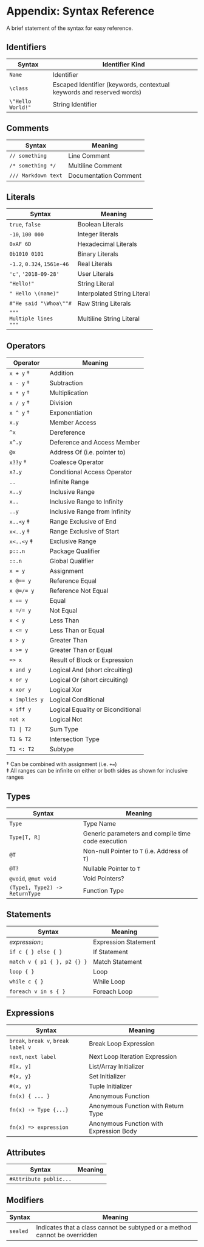 # Appendix: Syntax Reference

A brief statement of the syntax for easy reference.

## Identifiers

| Syntax            | Identifier Kind                                                       |
| ----------------- | --------------------------------------------------------------------- |
| `Name`            | Identifier                                                            |
| `\class`          | Escaped Identifier (keywords, contextual keywords and reserved words) |
| `\"Hello World!"` | String Identifier                                                     |

## Comments

| Syntax              | Meaning               |
| ------------------- | --------------------- |
| `// something`      | Line Comment          |
| `/* something */`   | Multiline Comment     |
| `/// Markdown text` | Documentation Comment |

## Literals

| Syntax                             | Meaning                     |
| ---------------------------------- | --------------------------- |
| `true`, `false`                    | Boolean Literals            |
| `-10`, `100 000`                   | Integer literals            |
| `0xAF 6D`                          | Hexadecimal Literals        |
| `0b1010 0101`                      | Binary Literals             |
| `-1.2`, `0.324`, `1561e-46`        | Real Literals               |
| `'c'`, `'2018-09-28'`              | User Literals               |
| `"Hello!"`                         | String Literal              |
| `" Hello \(name)"`                 | Interpolated String Literal |
| `#"He said "\Whoa\""#`             | Raw String Literals         |
| `"""`<br>`Multiple lines`<br>`"""` | Multiline String Literal    |

## Operators

| Operator      | Meaning                           |
| ------------- | --------------------------------- |
| `x + y` †     | Addition                          |
| `x - y` †     | Subtraction                       |
| `x * y` †     | Multiplication                    |
| `x / y` †     | Division                          |
| `x ^ y` †     | Exponentiation                    |
| `x.y`         | Member Access                     |
| `^x`          | Dereference                       |
| `x^.y`        | Deference and Access Member       |
| `@x`          | Address Of (i.e. pointer to)      |
| `x??y` †      | Coalesce Operator                 |
| `x?.y`        | Conditional Access Operator       |
| `..`          | Infinite Range                    |
| `x..y`        | Inclusive Range                   |
| `x..`         | Inclusive Range to Infinity       |
| `..y`         | Inclusive Range from Infinity     |
| `x..<y` ‡     | Range Exclusive of End            |
| `x<..y` ‡     | Range Exclusive of Start          |
| `x<..<y` ‡    | Exclusive Range                   |
| `p::.n`       | Package Qualifier                 |
| `::.n`        | Global Qualifier                  |
| `x = y`       | Assignment                        |
| `x @== y`     | Reference Equal                   |
| `x @=/= y`    | Reference Not Equal               |
| `x == y`      | Equal                             |
| `x =/= y`     | Not Equal                         |
| `x < y`       | Less Than                         |
| `x <= y`      | Less Than or Equal                |
| `x > y`       | Greater Than                      |
| `x >= y`      | Greater Than or Equal             |
| `=> x`        | Result of Block or Expression     |
| `x and y`     | Logical And (short circuiting)    |
| `x or y`      | Logical Or (short circuiting)     |
| `x xor y`     | Logical Xor                       |
| `x implies y` | Logical Conditional               |
| `x iff y`     | Logical Equality or Biconditional |
| `not x`       | Logical Not                       |
| `T1 \| T2`    | Sum Type                          |
| `T1 & T2`     | Intersection Type                 |
| `T1 <: T2`    | Subtype                           |

† Can be combined with assignment (i.e. `+=`) \
‡ All ranges can be infinite on either or both sides as shown for inclusive ranges

## Types

| Syntax                         | Meaning                                            |
| ------------------------------ | -------------------------------------------------- |
| `Type`                         | Type Name                                          |
| `Type[T, R]`                   | Generic parameters and compile time code execution |
| `@T`                           | Non-null Pointer to `T`    (i.e. Address of `T`)   |
| `@T?`                          | Nullable Pointer to `T`                            |
| `@void`, `@mut void`           | Void Pointers?                                     |
| `(Type1, Type2) -> ReturnType` | Function Type                                      |

## Statements

| Syntax                      | Meaning              |
| --------------------------- | -------------------- |
| *expression*`;`             | Expression Statement |
| `if c { } else { }`         | If Statement         |
| `match v { p1 { }, p2 {} }` | Match Statement      |
| `loop { }`                  | Loop                 |
| `while c { }`               | While Loop           |
| `foreach v in s { }`        | Foreach Loop         |

## Expressions

| Syntax                              | Meaning                                 |
| ----------------------------------- | --------------------------------------- |
| `break`, `break v`, `break label v` | Break Loop Expression                   |
| `next`, `next label`                | Next Loop Iteration Expression          |
| `#[x, y]`                           | List/Array Initializer                  |
| `#{x, y}`                           | Set Initializer                         |
| `#(x, y)`                           | Tuple Initializer                       |
| `fn(x) { ... }`                     | Anonymous Function                      |
| `fn(x) -> Type {...}`               | Anonymous Function with Return Type     |
| `fn(x) => expression`               | Anonymous Function with Expression Body |

## Attributes

| Syntax                 | Meaning |
| ---------------------- | ------- |
| `#Attribute public...` |         |

## Modifiers

| Syntax   | Meaning                                                                    |
| -------- | -------------------------------------------------------------------------- |
| `sealed` | Indicates that a class cannot be subtyped or a method cannot be overridden |
